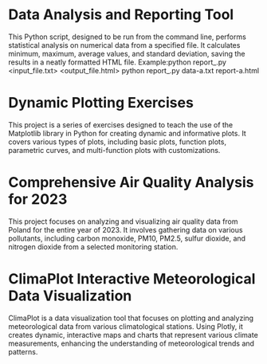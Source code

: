 # Data Analysis and Reporting Tool
This Python script, designed to be run from the command line, performs statistical analysis on numerical data from a specified file. It calculates minimum, maximum, average values, and standard deviation, saving the results in a neatly formatted HTML file.
Example:python report_.py <input_file.txt> <output_file.html>
python report_.py data-a.txt report-a.html

# Dynamic Plotting Exercises
This project is a series of exercises designed to teach the use of the Matplotlib library in Python for creating dynamic and informative plots. It covers various types of plots, including basic plots, function plots, parametric curves, and multi-function plots with customizations.

# Comprehensive Air Quality Analysis for 2023
This project focuses on analyzing and visualizing air quality data from Poland for the entire year of 2023. It involves gathering data on various pollutants, including carbon monoxide, PM10, PM2.5, sulfur dioxide, and nitrogen dioxide from a selected monitoring station.

# ClimaPlot Interactive Meteorological Data Visualization
ClimaPlot is a data visualization tool that focuses on plotting and analyzing meteorological data from various climatological stations. Using Plotly, it creates dynamic, interactive maps and charts that represent various climate measurements, enhancing the understanding of meteorological trends and patterns.
